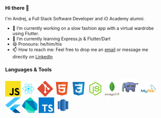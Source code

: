 ### Hi there 👋
I'm Andrej, a Full Stack Software Developer and iO Academy alumni. 

- 🔭 I’m currently working on a slow fashion app with a virtual wardrobe using Flutter.
- 🌱 I’m currently learning Express.js & Flutter/Dart
- 😄 Pronouns: he/him/his
- 📫 How to reach me: Feel free to drop me an [email](andrej.hagenmueller@gmail.com) or message me directly on [LinkedIn](https://www.linkedin.com/in/andrejhagenmueller/)

### Languages & Tools
<img src="assets/javascript-js.svg" width="50" height="50"><img src="assets/react-javascript-js-framework-facebook.svg" width="50" height="50">
<img src="assets/git.svg" width="50" height="50">
<img src="assets/file-type-html.svg" width="50" height="50">
<img src="assets/file-type-css.svg" width="50" height="50">
<img src="assets/file-type-node.svg" width="50" height="50">
<img src="assets/mongodb-original-wordmark.svg" width="50" height="50">
<img src="assets/file-type-php2.svg" width="60" height="60">
<img src="assets/mysql-original-wordmark.svg" width="50" height="50">
<img src="assets/flutter.svg" width="50" height="50">
<img src="assets/dart.svg" width="50" height="50">
<img src="assets/typescript-icon.svg" width="50" height="50">
<img src="assets/database-amazon-redshift.svg" width="50" height="50">

<!--
**ndrj19/ndrj19** is a ✨ _special_ ✨ repository because its `README.md` (this file) appears on your GitHub profile.

Here are some ideas to get you started:

- 🔭 I’m currently working on ...
- 🌱 I’m currently learning ...
- 👯 I’m looking to collaborate on ...
- 🤔 I’m looking for help with ...
- 💬 Ask me about ...
- 📫 How to reach me: ...
- 😄 Pronouns: ...
- ⚡ Fun fact: ...
-->
